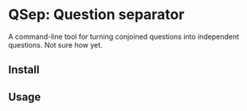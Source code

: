 # QSep: Question separator #

A command-line tool for turning conjoined questions into independent questions. Not sure how yet.


## Install ##


## Usage ##

